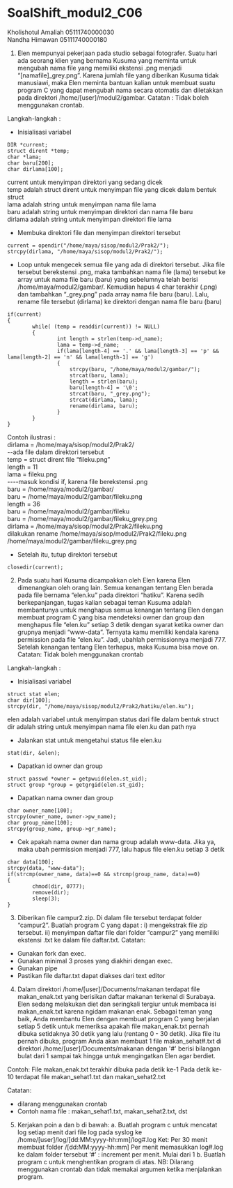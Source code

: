 # SoalShift_modul2_C06

Kholishotul Amaliah   05111740000030<br>
Nandha Himawan        05111740000180

1. Elen mempunyai pekerjaan pada studio sebagai fotografer. Suatu hari ada seorang klien yang bernama Kusuma yang meminta untuk mengubah nama file yang memiliki ekstensi .png menjadi “[namafile]_grey.png”. Karena jumlah file yang diberikan Kusuma tidak manusiawi, maka Elen meminta bantuan kalian untuk membuat suatu program C yang dapat mengubah nama secara otomatis dan diletakkan pada direktori /home/[user]/modul2/gambar.
Catatan : Tidak boleh menggunakan crontab.

Langkah-langkah :

- Inisialisasi variabel
```
DIR *current;
struct dirent *temp;
char *lama;
char baru[200];
char dirlama[100];
```
current untuk menyimpan direktori yang sedang dicek <br>
temp adalah struct dirent untuk menyimpan file yang dicek dalam bentuk struct  <br>
lama adalah string untuk menyimpan nama file lama <br>
baru adalah string untuk menyimpan direktori dan nama file baru <br>
dirlama adalah string untuk menyimpan direktori file lama <br>

-	Membuka direktori file dan menyimpan direktori tersebut
```
current = opendir("/home/maya/sisop/modul2/Prak2/");
strcpy(dirlama, "/home/maya/sisop/modul2/Prak2/");
```
-	Loop untuk mengecek semua file yang ada di direktori tersebut. Jika file tersebut berekstensi .png, maka tambahkan nama file (lama) tersebut ke array untuk nama file baru (baru) yang sebelumnya telah berisi /home/maya/modul2/gambar/. Kemudian hapus 4 char terakhir (.png) dan tambahkan “_grey.png” pada array nama file baru (baru). Lalu, rename file tersebut (dirlama) ke direktori dengan nama file baru (baru)
```
if(current)
{
        while( (temp = readdir(current)) != NULL)
        {
                int length = strlen(temp->d_name);
                lama = temp->d_name;
                if(lama[length-4] == '.' && lama[length-3] == 'p' && lama[length-2] == 'n' && lama[length-1] == 'g')
                {
                    strcpy(baru, "/home/maya/modul2/gambar/");
                    strcat(baru, lama);
                    length = strlen(baru);
                    baru[length-4] = '\0';
                    strcat(baru, "_grey.png");
                    strcat(dirlama, lama);
                    rename(dirlama, baru);
                }
        }
}
```
Contoh ilustrasi : <br>
dirlama = /home/maya/sisop/modul2/Prak2/ <br>
--ada file dalam direktori tersebut <br>
temp = struct dirent file “fileku.png” <br>
length = 11 <br>
lama = fileku.png <br>
----masuk kondisi if, karena file berekstensi .png <br>
baru = /home/maya/modul2/gambar/ <br>
baru = /home/maya/modul2/gambar/fileku.png <br>
length = 36 <br>
baru = /home/maya/modul2/gambar/fileku <br>
baru = /home/maya/modul2/gambar/fileku_grey.png <br>
dirlama = /home/maya/sisop/modul2/Prak2/fileku.png <br>
dilakukan rename /home/maya/sisop/modul2/Prak2/fileku.png /home/maya/modul2/gambar/fileku_grey.png <br>
-	Setelah itu, tutup direktori tersebut
```
closedir(current);
```
2. Pada suatu hari Kusuma dicampakkan oleh Elen karena Elen dimenangkan oleh orang lain. Semua kenangan tentang Elen berada pada file bernama “elen.ku” pada direktori “hatiku”. Karena sedih berkepanjangan, tugas kalian sebagai teman Kusuma adalah membantunya untuk menghapus semua kenangan tentang Elen dengan membuat program C yang bisa mendeteksi owner dan group dan menghapus file “elen.ku” setiap 3 detik dengan syarat ketika owner dan grupnya menjadi “www-data”. Ternyata kamu memiliki kendala karena permission pada file “elen.ku”. Jadi, ubahlah permissionnya menjadi 777. Setelah kenangan tentang Elen terhapus, maka Kusuma bisa move on.
Catatan: Tidak boleh menggunakan crontab

Langkah-langkah : <br>

-	Inisialisasi variabel
```
struct stat elen;
char dir[100];
strcpy(dir, "/home/maya/sisop/modul2/Prak2/hatiku/elen.ku");
```
elen adalah variabel untuk menyimpan status dari file dalam bentuk struct <br>
dir adalah string untuk menyimpan nama file elen.ku dan path nya

-	Jalankan stat untuk mengetahui status file elen.ku
```
stat(dir, &elen);
```
-	Dapatkan id owner dan group
```
struct passwd *owner = getpwuid(elen.st_uid);
struct group *group = getgrgid(elen.st_gid);
```
-	Dapatkan nama owner dan group
```
char owner_name[100];
strcpy(owner_name, owner->pw_name);
char group_name[100];
strcpy(group_name, group->gr_name);
```
-	Cek apakah nama owner dan nama group adalah www-data. Jika ya, maka ubah permission menjadi 777, lalu hapus file elen.ku setiap 3 detik
```
char data[100];
strcpy(data, "www-data");
if(strcmp(owner_name, data)==0 && strcmp(group_name, data)==0)
{
        chmod(dir, 0777);
        remove(dir);
        sleep(3);
}
```
3. Diberikan file campur2.zip. Di dalam file tersebut terdapat folder “campur2”. 
Buatlah program C yang dapat :
i)  mengekstrak file zip tersebut.
ii) menyimpan daftar file dari folder “campur2” yang memiliki ekstensi .txt ke dalam file daftar.txt. 
Catatan:  
- Gunakan fork dan exec.
- Gunakan minimal 3 proses yang diakhiri dengan exec.
- Gunakan pipe
- Pastikan file daftar.txt dapat diakses dari text editor

4. Dalam direktori /home/[user]/Documents/makanan terdapat file makan_enak.txt yang berisikan daftar makanan terkenal di Surabaya. Elen sedang melakukan diet dan seringkali tergiur untuk membaca isi makan_enak.txt karena ngidam makanan enak. Sebagai teman yang baik, Anda membantu Elen dengan membuat program C yang berjalan setiap 5 detik untuk memeriksa apakah file makan_enak.txt pernah dibuka setidaknya 30 detik yang lalu (rentang 0 - 30 detik).
Jika file itu pernah dibuka, program Anda akan membuat 1 file makan_sehat#.txt di direktori /home/[user]/Documents/makanan dengan '#' berisi bilangan bulat dari 1 sampai tak hingga untuk mengingatkan Elen agar berdiet.

Contoh:
File makan_enak.txt terakhir dibuka pada detik ke-1
Pada detik ke-10 terdapat file makan_sehat1.txt dan makan_sehat2.txt

Catatan: 
- dilarang menggunakan crontab
- Contoh nama file : makan_sehat1.txt, makan_sehat2.txt, dst

5. Kerjakan poin a dan b di bawah:
a. Buatlah program c untuk mencatat log setiap menit dari file log pada syslog ke /home/[user]/log/[dd:MM:yyyy-hh:mm]/log#.log
Ket:
Per 30 menit membuat folder /[dd:MM:yyyy-hh:mm]
Per menit memasukkan log#.log ke dalam folder tersebut
‘#’ : increment per menit. Mulai dari 1
b. Buatlah program c untuk menghentikan program di atas.
NB: Dilarang menggunakan crontab dan tidak memakai argumen ketika menjalankan program.

